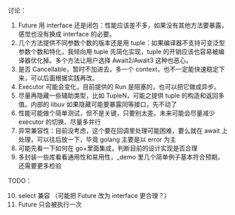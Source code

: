 讨论：

1. Future 用 interface 还是闭包：性能应该差不多，如果没有其他方法要暴露，感觉也没有换成 interface 的必要。
2. 几个方法提供不同参数个数的版本还是用 tuple：如果编译器不支持可变泛型参数个数和特化，我倾向用 tuple 先简化实现，tuple 的开销应该也容易被编译器优化掉。多个方法让用户选择 Await2/Await3 这种也恶心。
3. 是否 Cancellable，暂时不加进去，多一个 context，也不一定能快速稳定下来，可以后面根据实践再改。
4. Executor 可能会变化，目前提供的 Run 是阻塞的，也可以把它做成异步。
5. 尽量再隐藏一些辅助类型，比如 TupleN，可能之提供 tuple 的构造和返回多值。内部的 libuv 如果隐藏可能要暴露同等接口，先不动了
6. 性能可能做个简单测试，但不是关键，只要别太差。未来可能会尽量减少 executor 的切换、尽量多并行
7. 异常兼容性：目前没考虑，这个要在回调里处理可能困难，要么就在 await 上处理，可以往后放一下，毕竟 golang 主要是以 error 为主
8. 可能先看一下如何在 go+里面集成，判断目前的设计实现是否合理
9. 多封装一些库看看通用性和易用性，\_demo 里几个简单例子基本符合预期，还需要更多检验

TODO：

10. select 兼容 （可能把 Future 改为 interface 更合理？）
11. Future 只会被执行一次
